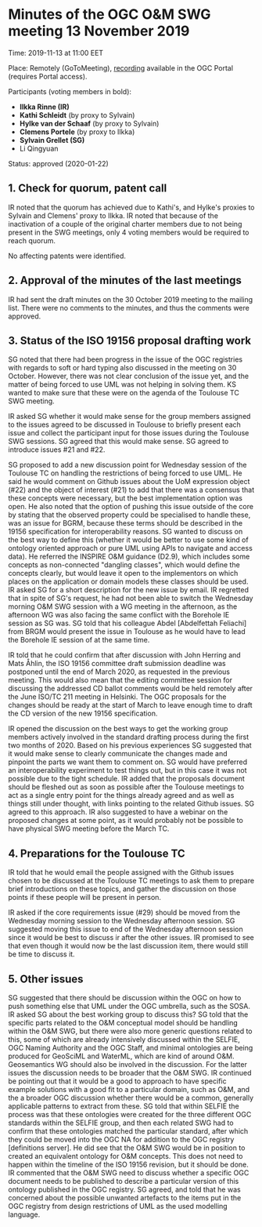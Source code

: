 # Minutes of the OGC O&M SWG meeting 13 November 2019

Time: 2019-11-13 at 11:00 EET

Place: Remotely (GoToMeeting), [recording](https://portal.opengeospatial.org/files/?artifact_id=90916) available in the OGC Portal (requires Portal access).

Participants (voting members in bold):

* **Ilkka Rinne (IR)**
* **Kathi Schleidt** (by proxy to Sylvain)
* **Hylke van der Schaaf** (by proxy to Sylvain)
* **Clemens Portele** (by proxy to Ilkka)
* **Sylvain Grellet (SG)**
* Li Qingyuan

Status: approved (2020-01-22)

## 1. Check for quorum, patent call
IR noted that the quorum has achieved due to Kathi's, and Hylke's proxies to Sylvain and Clemens' proxy to Ilkka. IR
noted that because of the inactivation of a couple of the original charter members due to not being present in the SWG
meetings, only 4 voting members would be required to reach quorum.

No affecting patents were identified.

## 2. Approval of the minutes of the last meetings
IR had sent the draft minutes on the 30 October 2019 meeting to the mailing list. There were no comments to the minutes,
and thus the comments were approved.

## 3. Status of the ISO 19156 proposal drafting work
SG noted that there had been progress in the issue of the OGC registries with regards to soft or hard typing also
discussed in the meeting on 30 October. However, there was not clear conclusion of the issue yet, and the matter of
being forced to use UML was not helping in solving them. KS wanted to make sure that these were on the agenda of the
Toulouse TC SWG meeting.

IR asked SG whether it would make sense for the group members assigned to the issues agreed to be discussed in Toulouse
to briefly present each issue and collect the participant input for those issues during the Toulouse SWG sessions.
SG agreed that this would make sense. SG agreed to introduce issues #21 and #22.

SG proposed to add a new discussion point for Wednesday session of the Toulouse TC on handling the restrictions of
being forced to use UML. He said he would comment on Github issues about the UoM expression object (#22) and the object
of interest (#21) to add that there was a consensus that these concepts were necessary, but the best implementation
option was open. He also noted that the option of pushing this issue outside of the core by stating that the observed
property could be specialised to handle these, was an issue for BGRM, because these terms should be described in the
19156 specification for interoperability reasons. SG wanted to discuss on the best way to define this (whether it would
be better to use some kind of ontology oriented approach or pure UML using APIs to navigate and access data). He
referred the INSPIRE O&M guidance (D2.9), which includes some concepts as non-connected "dangling classes", which would
define the concepts clearly, but would leave it open to the implementors on which places on the application or domain
models these classes should be used. IR asked SG for a short description for the new issue by email. IR regretted that
in spite of SG's request, he had not been able to switch the Wednesday morning O&M SWG session with a WG meeting in the afternoon, as the
afternoon WG was also facing the same conflict with the Borehole IE session as SG was. SG told that his colleague
Abdel [Abdelfettah Feliachi] from BRGM would present the issue in Toulouse as he would have to lead the Borehole IE
session of at the same time.

IR told that he could confirm that after discussion with John Herring and Mats Åhlin, the ISO 19156 committee draft submission
deadline was postponed until the end of March 2020, as requested in the previous meeting. This would also mean that the editing
committee session for discussing the addressed CD ballot comments would be held remotely after the June ISO/TC 211 meeting
in Helsinki. The OGC proposals for the changes should be ready at the start of March to leave enough time to draft the CD version of the new 19156 specification.

IR opened the discussion on the best ways to get the working group members actively involved in the standard
drafting process during the first two months of 2020. Based on his previous experiences SG suggested that it would make
sense to clearly communicate the changes made and pinpoint the parts we want them to comment on. SG would have preferred an interoperability experiment to test things out, but in this case it was not possible due to the tight schedule. IR added that the proposals document should be fleshed out as soon as possible after the Toulouse meetings to act as a single entry point for the things already agreed and as well as things still under thought, with links pointing to the related Github issues. SG agreed to this approach. IR also suggested to have a webinar on the proposed changes at some point, as it would probably not be possible to have physical SWG meeting before the March TC.


## 4. Preparations for the Toulouse TC
IR told that he would email the people assigned with the Github issues chosen to be discussed at the Toulouse TC meetings to ask them to prepare brief introductions on these topics, and gather the discussion on those points if these people will be present in person.

IR asked if the core requirements issue (#29) should be moved from the Wednesday morning session to the Wednesday afternoon session. SG suggested moving this issue to end of the Wednesday afternoon session since it would be best to discuss ir after the other issues. IR promised to see that even though it would now be the last discussion item, there would still be time to discuss it.

## 5. Other issues

SG suggested that there should be discussion within the OGC on how to push something else that UML under the OGC umbrella, such as the SOSA. IR asked SG about the best working group to discuss this? SG told that the specific parts related to the O&M conceptual model should be handling within the O&M SWG, but there were also more generic questions related to this, some of which are already intensively discussed within the SELFIE, OGC Naming Authority and the OGC Staff, and minimal ontologies are being produced for GeoSciML and WaterML, which are kind of around O&M. Geosemantics WG should also be involved in the discussion. For the latter issues the discussion needs to be broader that the O&M SWG. IR continued be pointing out that it would be a good to approach to have specific example solutions with a good fit to a particular domain, such as O&M, and the a broader OGC discussion whether there would be a common, generally applicable patterns to extract from these. SG told that within SELFIE the process was that these ontologies were created for the three different OGC standards within the SELFIE group, and then each related SWG had to confirm that these ontologies matched the particular standard, after which they could be moved into the OGC NA for addition to the OGC registry [definitions server]. He did see that the O&M SWG would be in position to created an equivalent ontology for O&M concepts. This does not need to happen within the timeline of the ISO 19156 revision, but it should be done. IR commented that the O&M SWG need to discuss whether a specific OGC document needs to be published to describe a particular version of this ontology published in the OGC registry. SG agreed, and told that he was concerned about the possible unwanted artefacts to the items put in the OGC registry from design restrictions of UML as the used modelling language.
